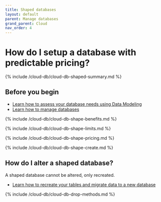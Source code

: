 ```yaml
---
title: Shaped databases
layout: default
parent: Manage databases
grand_parent: Cloud
nav_order: 4
---
```


# How do I setup a database with predictable pricing?

{% include /cloud-db/cloud-db-shaped-summary.md %}

## Before you begin

* [Learn how to assess your database needs using Data Modeling](/docs/concepts/concept-data-modeling)
* [Learn how to manage databases](/docs/cloud/cloud-databases/cloud-db-manage)

{% include /cloud-db/cloud-db-shape-benefits.md %}

{% include /cloud-db/cloud-db-shape-limits.md %}

{% include /cloud-db/cloud-db-shape-pricing.md %}

{% include /cloud-db/cloud-db-shape-create.md %}

## How do I alter a shaped database?

A shaped database cannot be altered, only recreated.

* [Learn how to recreate your tables and migrate data to a new database](/docs/cloud/cloud-db-shaped-alter)

{% include /cloud-db/cloud-db-drop-methods.md %}
